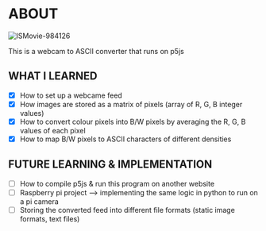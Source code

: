 # ABOUT
![ISMovie-984126](https://github.com/clairep94/ascii-cam/assets/128436909/ac9f027e-c9af-4049-8f13-c7edbd26bbd9)

This is a webcam to ASCII converter that runs on p5js

## WHAT I LEARNED

- [x] How to set up a webcame feed
- [x] How images are stored as a matrix of pixels (array of R, G, B integer values)
- [x] How to convert colour pixels into B/W pixels by averaging the R, G, B values of each pixel
- [x] How to map B/W pixels to ASCII characters of different densities

## FUTURE LEARNING & IMPLEMENTATION
- [ ] How to compile p5js & run this program on another website
- [ ] Raspberry pi project --> implementing the same logic in python to run on a pi camera
- [ ] Storing the converted feed into different file formats (static image formats, text files)
